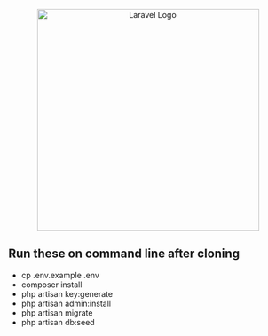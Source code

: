 <p align="center"><a href="https://laravel.com" target="_blank"><img src="https://raw.githubusercontent.com/laravel/art/master/logo-lockup/5%20SVG/2%20CMYK/1%20Full%20Color/laravel-logolockup-cmyk-red.svg" width="400" alt="Laravel Logo"></a></p>


## Run these on command line after cloning

- cp .env.example .env
- composer install
- php artisan key:generate
- php artisan admin:install
- php artisan migrate
- php artisan db:seed
